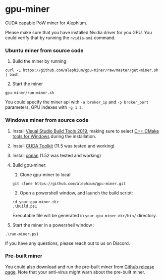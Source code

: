 # gpu-miner

CUDA capable PoW miner for Alephium.

Please make sure that you have installed Nvidia driver for you GPU. You could verify that by running the `nvidia-smi` command.

### Ubuntu miner from source code

1. Build the miner by running

  ```shell
  curl -L https://github.com/alephium/gpu-miner/raw/master/get-miner.sh | bash
  ```

2. Start the miner

  ```shell
  gpu-miner/run-miner.sh
  ```

You could specify the miner api with `-a broker_ip` and `-p broker_port` parameters, GPU indexes with `-g 1 2`.

### Windows miner from source code

1. Install [Visual Studio Build Tools 2019](https://visualstudio.microsoft.com/vs/older-downloads/#visual-studio-2019-and-other-products), making sure to select [C++ CMake tools for Windows](https://docs.microsoft.com/en-us/cpp/build/cmake-projects-in-visual-studio?view=msvc-170#installation) during the installation.
2. Install [CUDA Toolkit](https://developer.nvidia.com/cuda-downloads?target_os=Windows&target_arch=x86_64) (11.5 was tested and working)
3. Install [conan](https://docs.conan.io/en/latest/installation.html) (1.52 was tested and working)
4. Build gpu-miner:
   1. Clone gpu-miner to local

   ``` shell
   git clone https://github.com/alephium/gpu-miner.git
   ```
   2. Open a powershell window, and launch the build script:

   ```shell
   cd your-gpu-miner-dir
   .\build.ps1
   ```
   Executable file will be generated in `your-gpu-miner-dir/bin/` directory.

5. Start the miner in a powershell window :
  ```shell
  .\run-miner.ps1
  ```

If you have any questions, please reach out to us on Discord.

### Pre-built miner

You could also download and run the pre-built miner from [Github release page](https://github.com/alephium/gpu-miner/releases). Note that your anti-virus might warn about the pre-built miner.
